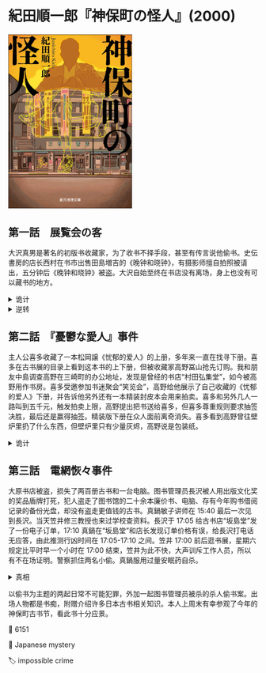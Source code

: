 # 紀田順一郎『神保町の怪人』(2000)

<img src=images/2000_cover.jpg width=250/>

## 第一話　展覧会の客

大沢真男是著名的初版书收藏家，为了收书不择手段，甚至有传言说他偷书。史伝書房的店长西村在书市出售田島増吉的《晚钟和晓钟》，有摄影师擅自拍照被请出，五分钟后《晚钟和晓钟》被盗。大沢自始至终在书店没有离场，身上也没有可以藏书的地方。

<details><summary>诡计</summary>
大沢联系花店给书店送了装饰用的花篮，然后趁五分钟骚乱把书藏在花篮下面，跟花店说菊花不适合祝贺，让花店的人把花篮拿走。大沢把书放在塑料袋里避免搞湿。
</details>

<details><summary>逆转</summary>
西村知道大沢要来偷书，提前将书藏起，假装书被偷走。
</details>

## 第二話　『憂鬱な愛人』事件

主人公喜多收藏了一本松岡譲《忧郁的爱人》的上册，多年来一直在找寻下册。喜多在古书展的目录上看到这本书的上下册，但被收藏家高野冨山抢先订购。我和朋友中島调查高野在三崎町的办公地址，发现是曾经的书店“村田弘集堂”，如今被高野用作书房。喜多受邀参加书迷聚会“笑览会”，高野给他展示了自己收藏的《忧郁的爱人》下册，并告诉他另外还有一本精装封皮本会用来拍卖。喜多和另外几人一路叫到五千元，触发拍卖上限，高野提出把书送给喜多，但喜多尊重规则要求抽签决胜，最后还是赢得抽签。精装版下册在众人面前离奇消失。喜多看到高野曾往壁炉里扔了什么东西，但壁炉里只有少量灰烬，高野说是包装纸。

<details><summary>诡计</summary>
高野准备了两本《忧郁的爱人》下册，A 本是真品，给喜多翻阅，B 本一直放在橱柜里不让人碰。B 本其实是复印的封面套在别的书上，为了不被看穿还套了蜡纸书套，喜多看了 A 本便自然以为 B 本也是真的。高野把 B 本封面扔进壁炉烧掉，露出里面另外一本书。高野的书房是用来伪造初版的手工作坊。
</details>

## 第三話　電網恢々事件

大原书店被盗，损失了两百册古书和一台电脑。图书管理员長沢被人用出版文化奖的奖品盾牌打死，犯人盗走了图书馆的二十余本廉价书、电脑、存有今年购书借阅记录的备份光盘，却没有盗走更值钱的古书。真鍋敏子讲师在 15:40 最后一次见到長沢。当天笠井修三教授也来过学校查资料。長沢于 17:05 给古书店“坂島堂”发了一份电子订单，17:10 真鍋在“坂島堂”和店长发现订单价格有误，给長沢打电话无应答，由此推测行凶时间在 17:05-17:10 之间。笠井 17:00 前后逛书展，星期六规定比平时早一个小时在 17:00 结束，笠井为此不快，大声训斥工作人员，所以有不在场证明。警察抓住两名小偷。真鍋服用过量安眠药自杀。

<details><summary>真相</summary>
真鍋侵吞長沢投资，二人发生口角，真鍋在 16:20 将長沢打死。真鍋把电脑系统时间改为 17:03，制作了一张假订单，在 16:35 离开现场，临走时在出勤表上写下 15:40 的签出时间。17:00 真鍋去了“東京堂”书店，用手机假冒長沢的名义给古书店“さかしま堂”发了订单，制造長沢还活着的假象。17:10 真鍋来到“さかしま堂”和店长确认价格错误，给長沢打电话。笠井写了一篇论文，通篇抄袭某稀有文献。真鍋订阅该文献，笠井为了避免抄袭曝光，只好修改过去的订购记录。笠井目睹真鍋杀人，在真鍋离开后偷走现场的书、电脑、光盘，伪造大原书店的窃贼偷盗，但真实目的是为了隐藏电脑中的订购记录。笠井拿走了第四、五层书架上的书，是因为个头较矮。笠井在 17:00 左右故意大声训斥工作人员，给自己确保不在场证明。
</details>

以偷书为主题的两起日常不可能犯罪，外加一起图书管理员被杀的杀人偷书案。出场人物都是书痴，附赠介绍许多日本古书相关知识。本人上周末有幸参观了今年的神保町古书节，看此书十分应景。

:link: 6151

:file_folder: Japanese mystery

:label: impossible crime

